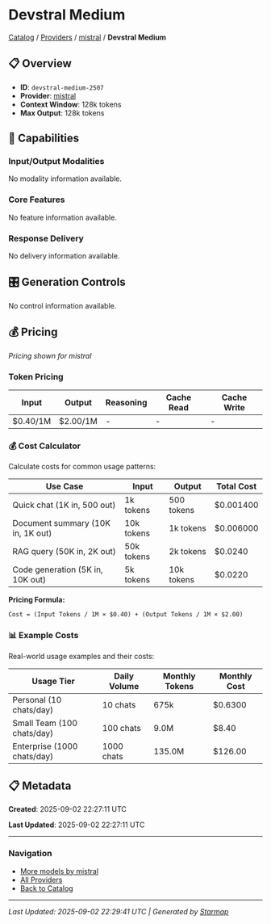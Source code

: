 # Devstral Medium
  
[Catalog](../../../..) / [Providers](../../..) / [mistral](../..) / **Devstral Medium**


## 📋 Overview
  
- **ID**: `devstral-medium-2507`
- **Provider**: [mistral](../)
- **Context Window**: 128k tokens
- **Max Output**: 128k tokens
  
## 🎯 Capabilities
  
### Input/Output Modalities
  
No modality information available.
  
### Core Features
  
No feature information available.
  
### Response Delivery
  
No delivery information available.
  
## 🎛️ Generation Controls
  
No control information available.
  
## 💰 Pricing
  
*Pricing shown for mistral*
  
  
### Token Pricing
  
| Input | Output | Reasoning | Cache Read | Cache Write |
|---------|---------|---------|---------|---------|
| $0.40/1M | $2.00/1M | - | - | - |

  
### 💰 Cost Calculator
  
Calculate costs for common usage patterns:
  
  
| Use Case | Input | Output | Total Cost |
|---------|---------|---------|---------|
| Quick chat (1K in, 500 out) | 1k tokens | 500 tokens | $0.001400 |
| Document summary (10K in, 1K out) | 10k tokens | 1k tokens | $0.006000 |
| RAG query (50K in, 2K out) | 50k tokens | 2k tokens | $0.0240 |
| Code generation (5K in, 10K out) | 5k tokens | 10k tokens | $0.0220 |

  
**Pricing Formula:**
  
```
Cost = (Input Tokens / 1M × $0.40) + (Output Tokens / 1M × $2.00)
```
  
### 📊 Example Costs
  
Real-world usage examples and their costs:
  
  
| Usage Tier | Daily Volume | Monthly Tokens | Monthly Cost |
|---------|---------|---------|---------|
| Personal (10 chats/day) | 10 chats | 675k | $0.6300 |
| Small Team (100 chats/day) | 100 chats | 9.0M | $8.40 |
| Enterprise (1000 chats/day) | 1000 chats | 135.0M | $126.00 |

  
## 📋 Metadata
  
**Created**: 2025-09-02 22:27:11 UTC
  
**Last Updated**: 2025-09-02 22:27:11 UTC
  
  
---
  
  
### Navigation

- [More models by mistral](../)
- [All Providers](../../../../providers)
- [Back to Catalog](../../../..)


---
_Last Updated: 2025-09-02 22:29:41 UTC | Generated by [Starmap](https://github.com/agentstation/starmap)_
